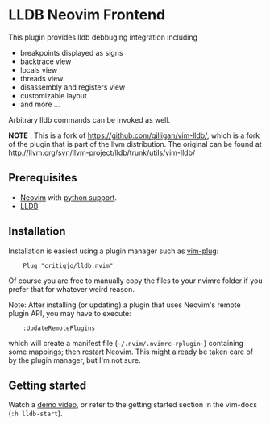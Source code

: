# LLDB Neovim Frontend

This plugin provides lldb debbuging integration including

* breakpoints displayed as signs
* backtrace view
* locals view
* threads view
* disassembly and registers view
* customizable layout
* and more ...

Arbitrary lldb commands can be invoked as well.

**NOTE** : This is a fork of https://github.com/gilligan/vim-lldb/, which is a fork of
the plugin that is part of the llvm distribution. The original can be found at
http://llvm.org/svn/llvm-project/lldb/trunk/utils/vim-lldb/

## Prerequisites

* [Neovim](https://github.com/neovim/neovim) with [python support](https://github.com/neovim/python-client).
* [LLDB](http://lldb.llvm.org/)

## Installation

Installation is easiest using a plugin manager such as [vim-plug](https://github.com/junegunn/vim-plug):
```
    Plug "critiqjo/lldb.nvim"
```
Of course you are free to manually copy the files to your nvimrc folder if you prefer
that for whatever weird reason.

Note: After installing (or updating) a plugin that uses Neovim's remote plugin API,
you may have to execute:
```
    :UpdateRemotePlugins
```
which will create a manifest file (`~/.nvim/.nvimrc-rplugin~`) containing some mappings;
then restart Neovim. This might already be taken care of by the plugin manager, but I'm not sure.

## Getting started

Watch a [demo video](https://youtu.be/aXSNhTH1Co4), or refer to the getting
started section in the vim-docs (`:h lldb-start`).
